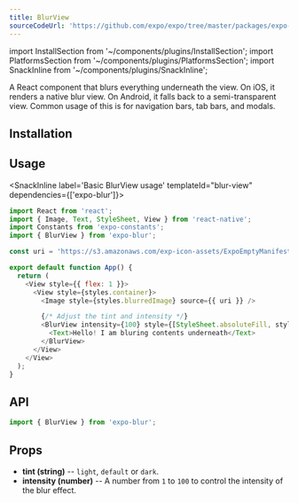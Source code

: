 ```yaml
---
title: BlurView
sourceCodeUrl: 'https://github.com/expo/expo/tree/master/packages/expo-blur'
---
```


import InstallSection from '~/components/plugins/InstallSection';
import PlatformsSection from '~/components/plugins/PlatformsSection';
import SnackInline from '~/components/plugins/SnackInline';

A React component that blurs everything underneath the view. On iOS, it renders a native blur view. On Android, it falls back to a semi-transparent view. Common usage of this is for navigation bars, tab bars, and modals.

<PlatformsSection android emulator ios simulator web />

## Installation

<InstallSection packageName="expo-blur" />

## Usage

<SnackInline label='Basic BlurView usage' templateId="blur-view" dependencies={['expo-blur']}>

```js
import React from 'react';
import { Image, Text, StyleSheet, View } from 'react-native';
import Constants from 'expo-constants';
import { BlurView } from 'expo-blur';

const uri = 'https://s3.amazonaws.com/exp-icon-assets/ExpoEmptyManifest_192.png';

export default function App() {
  return (
    <View style={{ flex: 1 }}>
      <View style={styles.container}>
        <Image style={styles.blurredImage} source={{ uri }} />

        {/* Adjust the tint and intensity */}
        <BlurView intensity={100} style={[StyleSheet.absoluteFill, styles.nonBlurredContent]}>
          <Text>Hello! I am bluring contents underneath</Text>
        </BlurView>
      </View>
    </View>
  );
}
```

</SnackInline>

## API

```js
import { BlurView } from 'expo-blur';
```

## Props

- **tint (string)** -- `light`, `default` or `dark`.
- **intensity (number)** -- A number from `1` to `100` to control the intensity of the blur effect.
